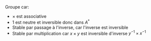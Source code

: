 Groupe car:
- $\times$ est associative
- $1$ est neutre et inversible donc dans $A^{*}$
- Stable par passage à l'inverse, car l'inverse est inversible 
- Stable par multiplication car $x \times y$ est inversible d'inverse $y^{-1} \times x ^{-1}$
